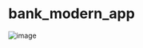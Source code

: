 # bank_modern_app
![image](https://user-images.githubusercontent.com/109276464/208296309-c402b79d-c3c0-4e57-9306-ea043e3d9b11.png)
